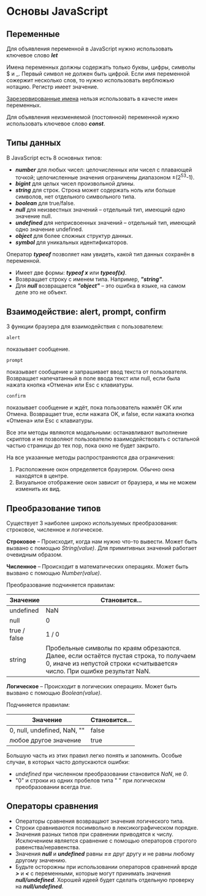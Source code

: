 # Основы JavaScript
## Переменные
Для объявления переменной в JavaScript нужно использовать ключевое слово ***let***

Имена переменных должны содержать только буквы, цифры, символы $ и _. Первый символ не должен быть цифрой. Если имя переменной сожержит несколько слов, то нужно использовать верблюжью нотацию. Регистр имеет значение.

[Зарезервированные имена](https://developer.mozilla.org/ru/docs/Web/JavaScript/Reference/Lexical_grammar#%D0%9A%D0%BB%D1%8E%D1%87%D0%B5%D0%B2%D1%8B%D0%B5_%D1%81%D0%BB%D0%BE%D0%B2%D0%B0) нельзя использовать в качесте имен переменных.

Для объявления неизменяемой (постоянной) переменной нужно использовать ключевое слово ***const***.

## Типы данных
В JavaScript есть 8 основных типов:
* ***number*** для любых чисел: целочисленных или чисел с плавающей точкой; целочисленные значения ограничены диапазоном ±(2<sup>53</sup>-1).
* ***bigint*** для целых чисел произвольной длины.
* ***string*** для строк. Строка может содержать ноль или больше символов, нет отдельного символьного типа.
* ***boolean*** для true/false.
* ***null*** для неизвестных значений – отдельный тип, имеющий одно значение null.
* ***undefined*** для неприсвоенных значений – отдельный тип, имеющий одно значение undefined.
* ***object*** для более сложных структур данных.
* ***symbol*** для уникальных идентификаторов.

Оператор ***typeof*** позволяет нам увидеть, какой тип данных сохранён в переменной.
* Имеет две формы: ***typeof x*** или ***typeof(x)***.
* Возвращает строку с именем типа. Например, ***"string"***.
* Для ***null*** возвращается ***"object"*** – это ошибка в языке, на самом деле это не объект.


## Взаимодействие: alert, prompt, confirm
3 функции браузера для взаимодействия с пользователем:

    alert
показывает сообщение.

    prompt
показывает сообщение и запрашивает ввод текста от пользователя. Возвращает напечатанный в поле ввода текст или null, если была нажата кнопка «Отмена» или Esc с клавиатуры.

    confirm
показывает сообщение и ждёт, пока пользователь нажмёт OK или Отмена. Возвращает true, если нажата OK, и false, если нажата кнопка «Отмена» или Esc с клавиатуры.

Все эти методы являются модальными: останавливают выполнение скриптов и не позволяют пользователю взаимодействовать с остальной частью страницы до тех пор, пока окно не будет закрыто.

На все указанные методы распространяются два ограничения:

1.  Расположение окон определяется браузером. Обычно окна находятся в центре.
2.  Визуальное отображение окон зависит от браузера, и мы не можем изменить их вид.

## Преобразование типов
Существует 3 наиболее широко используемых преобразования: строковое, численное и логическое.

__Строковое__ – Происходит, когда нам нужно что-то вывести. Может быть вызвано с помощью _String(value)_. Для примитивных значений работает очевидным образом.

__Численное__ – Происходит в математических операциях. Может быть вызвано с помощью _Number(value)_.

Преобразование подчиняется правилам:

|Значение  	|Становится...  	|
|-	|-	|
|undefined  	|NaN  	|
|null  	|0  	|
|true / false  	|1 / 0  	|
|string  	|Пробельные символы по краям обрезаются. Далее, если остаётся пустая строка, то получаем 0, иначе из непустой строки «считывается» число. При ошибке результат NaN.  	|

__Логическое__ – Происходит в логических операциях. Может быть вызвано с помощью _Boolean(value)_.

Подчиняется правилам:

|Значение  	|Становится...  	|
|-	|-	|
|0, null, undefined, NaN, ""  	|false  	|
|любое другое значение  	|true  	|

Большую часть из этих правил легко понять и запомнить. Особые случаи, в которых часто допускаются ошибки:

* _undefined_ при численном преобразовании становится _NaN_, не _0_.
* "0" и строки из одних пробелов типа " " при логическом преобразовании всегда _true_.

## Операторы сравнения
* Операторы сравнения возвращают значения логического типа.
* Строки сравниваются посимвольно в лексикографическом порядке.
* Значения разных типов при сравнении приводятся к числу. Исключением является сравнение с помощью операторов строгого равенства/неравенства.
* Значения ***null*** и ***undefined*** равны ***==*** друг другу и не равны любому другому значению.
* Будьте осторожны при использовании операторов сравнений вроде ***>*** и ***<*** с переменными, которые могут принимать значения ***null/undefined***. Хорошей идеей будет сделать отдельную проверку на ***null/undefined***.